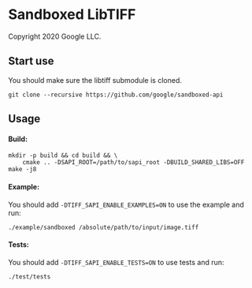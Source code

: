 # Sandboxed LibTIFF
Copyright 2020 Google LLC.

## Start use
You should make sure the libtiff submodule is cloned.

`git clone --recursive https://github.com/google/sandboxed-api`

## Usage

#### Build:
```
mkdir -p build && cd build && \
	cmake .. -DSAPI_ROOT=/path/to/sapi_root -DBUILD_SHARED_LIBS=OFF
make -j8
```

#### Example:
You should add `-DTIFF_SAPI_ENABLE_EXAMPLES=ON` to use the example and run:
```
./example/sandboxed /absolute/path/to/input/image.tiff
```

#### Tests:
You should add `-DTIFF_SAPI_ENABLE_TESTS=ON` to use tests and run:
```
./test/tests
```
